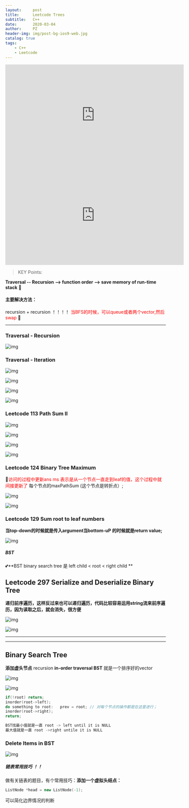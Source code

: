 ```yaml
---
layout:     post
title:      Leetcode Trees
subtitle:   C++
date:       2020-03-04
author:     PZ
header-img: img/post-bg-ios9-web.jpg
catalog: true
tags:
    - C++
    - Leetcode
---
```


<iframe width="560" height="315" src="https://www.youtube.com/embed/PbGl8_-bZxI" frameborder="0" allow="accelerometer; autoplay; encrypted-media; gyroscope; picture-in-picture" allowfullscreen></iframe>

<iframe width="560" height="315" src="https://www.youtube.com/embed/wmW8G8SrXDs" frameborder="0" allow="accelerometer; autoplay; encrypted-media; gyroscope; picture-in-picture" allowfullscreen></iframe>


> KEY Points:

**Traversal -- Recursion --> function order --> save memory of run-time stack** :rofl:

#### 主要解决方法：

recursion + recursion ！！！！
<span style="color:red">当BFS的时候，可以queue或者两个vector,然后swap</span> :speech_balloon:

---

### Traversal - Recursion

![img](https://raw.githubusercontent.com/pzheng16/pzheng16.github.io/master/img/trees/1.png)

### Traversal - Iteration

![img](https://raw.githubusercontent.com/pzheng16/pzheng16.github.io/master/img/trees/3.png)

![img](https://raw.githubusercontent.com/pzheng16/pzheng16.github.io/master/img/trees/2.png)

![img](https://raw.githubusercontent.com/pzheng16/pzheng16.github.io/master/img/trees/4.png)

![img](https://raw.githubusercontent.com/pzheng16/pzheng16.github.io/master/img/trees/5.png)

### Leetcode 113 Path Sum II

![img](https://raw.githubusercontent.com/pzheng16/pzheng16.github.io/master/img/trees/6.png)

![img](https://raw.githubusercontent.com/pzheng16/pzheng16.github.io/master/img/trees/7.png)

![img](https://raw.githubusercontent.com/pzheng16/pzheng16.github.io/master/img/trees/8.png)

![img](https://raw.githubusercontent.com/pzheng16/pzheng16.github.io/master/img/trees/9.png)

### Leetcode 124 Binary Tree Maximum 

:speak_no_evil:<span style="color:red">访问的过程中更新ans
ms 表示是从一个节点一直走到leaf的值，这个过程中就间接更新了</span>
每个节点的maxPathSum (这个节点是转折点）;

![img](https://raw.githubusercontent.com/pzheng16/pzheng16.github.io/master/img/trees/10.png)

![img](https://raw.githubusercontent.com/pzheng16/pzheng16.github.io/master/img/trees/11.png)

### Leetcode 129 Sum root to leaf numbers

**当top-down的时候就是传入argument当bottom-uP 的时候就是return value;**

![img](https://raw.githubusercontent.com/pzheng16/pzheng16.github.io/master/img/trees/12.png)

##### BST

:two_hearts:**BST binary search tree 是 left child < root < right child **

## Leetcode 297 Serialize and Deserialize Binary Tree

**递归前序遍历，这样反过来也可以递归遍历，代码比较容易运用string流来前序遍历，因为读取之后，就会消失，很方便**

![img](https://raw.githubusercontent.com/pzheng16/pzheng16.github.io/master/img/trees/13.png)

![img](https://raw.githubusercontent.com/pzheng16/pzheng16.github.io/master/img/trees/14.png)

---
---

## Binary Search Tree

**添加虚头节点**
recursion
**in-order traversal BST** 就是一个排序好的vector

![img](https://raw.githubusercontent.com/pzheng16/pzheng16.github.io/master/img/trees/15.png)

![img](https://raw.githubusercontent.com/pzheng16/pzheng16.github.io/master/img/trees/16.png)

```c++
if(!root) return;
inorder(root->left);
do something to root:   prev = root; // 对每个节点的操作都是在这里进行；
inorder(root->right);
return;
```
```c++
BST找最小值就是一直 root -> left until it is NULL
最大值就是一直 root ->right untile it is NULL
```

### Delete Items in BST

![img](https://raw.githubusercontent.com/pzheng16/pzheng16.github.io/master/img/trees/17.png)

##### 链表常用技巧 ！！
做有关链表的题目，有个常用技巧：**添加一个虚拟头结点：**
```c++
ListNode *head = new ListNode(-1);
```
可以简化边界情况的判断